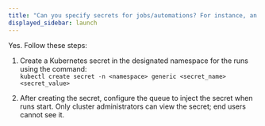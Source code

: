 ```yaml
---
title: "Can you specify secrets for jobs/automations? For instance, an API key which you do not wish to be directly visible to users?"
displayed_sidebar: launch
---
```

Yes. Follow these steps:

1. Create a Kubernetes secret in the designated namespace for the runs using the command:  
   `kubectl create secret -n <namespace> generic <secret_name> <secret_value>`

2. After creating the secret, configure the queue to inject the secret when runs start. Only cluster administrators can view the secret; end users cannot see it.